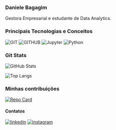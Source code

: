 ### Daniele Bagagim

Gestora Empresarial e estudante de Data Analytics.

### Principais Tecnologias e Conceitos
![GIT](https://img.shields.io/badge/Git-F05033?style=for-the-badge&logo=GIT&logoColor=white)
![GITHUB](https://img.shields.io/badge/Github-fff?style=for-the-badge&logo=GIThub&color=000)
![Jupyter](https://img.shields.io/badge/jupyter-F27626?style=for-the-badge&logo=jupyter&logoColor=4E4E4E)
![Python](https://img.shields.io/badge/Python-3670A1?style=for-the-badge&logo=python&logoColor=FFE56C)

### Git Stats

![GitHub Stats](https://github-readme-stats.vercel.app/api?username=danibagagim&theme=transparent&bg_color=202020&border_color=FF90C5&show_icons=true&icon_color=FF90C5&title_color=FF90C5&text_color=fff)

![Top Langs](https://github-readme-stats-git-masterrstaa-rickstaa.vercel.app/api/top-langs/?username=danibagagim&bg_color=202020&border_color=FF90C5&title_color=FF90C5&text_color=FFF)

### Minhas contribuições

[![Repo Card](https://github-readme-stats.vercel.app/api/pin/?username=danibagagim&repo=PROJETO_FILMFRAME&bg_color=202020&border_color=FF90C5&show_icons=true&icon_color=FF90C5&title_color=FF90C5&text_color=FFF)](https://github.com/danibagagim/PROJETO_FILMFRAME)

#### Contatos
[![linkedin](https://img.shields.io/badge/linkedin-0A66C2?style=for-the-badge&logo=linkedin&logoColor=white)](https://www.linkedin.com/in/danielebagagim/)
[![instagram](https://img.shields.io/badge/instagram-fff?style=for-the-badge&logo=instagram&logoColor)](https://www.instagram.com/danibagagim/)
